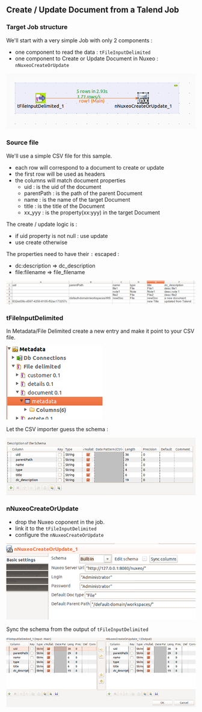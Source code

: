 
## Create / Update Document from a Talend Job

### Target Job structure

We'll start with a very simple Job with only 2 components :

 - one component to read the data : `tFileInputDelimited`
 - one component to Create or Update Document in Nuxeo : `nNuxeoCreateOrUpdate`

![Here is a sample job](pictures/job.png)

### Source file

We'll use a simple CSV file for this sample.

 - each row will correspond to a document to create or update
 - the first row will be used as headers
 - the columns will match document properties
     - uid : is the uid of the document
     - parentPath : is the path of the parent Document
     - name : is the name of the target Document
     - title : is the title of the Document
     - xx_yyy : is the property(xx:yyy) in the target Document

The create / update logic is :

 - if uid property is not null : use update
 - use create otherwise

The properties need to have their `:` escaped :

 - dc:description => dc_description
 - file:filename => file_filename

![Sample CSV](pictures/csv.png)

### tFileInputDelimited

In Metadata/File Delimited create a new entry and make it point to your CSV file.

![Import Metadata](pictures/metadata.png)

Let the CSV importer guess the schema : 

![CSV Schema](pictures/delimited.png)

### nNuxeoCreateOrUpdate

 - drop the Nuxeo coponent in the job.
 - link it to the `tFileInputDelimited`
 - configure the `nNuxeoCreateOrUpdate`

![nNuxeoCreateOrUpdate config](pictures/settings.png)

Sync the schema from the output of `tFileInputDelimited`

![nNuxeoCreateOrUpdate schema](pictures/sync.png)


